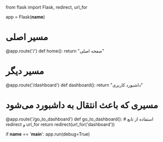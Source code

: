 from flask import Flask, redirect, url_for

app = Flask(__name__)

# مسیر اصلی
@app.route('/')
def home():
    return "صفحه اصلی"

# مسیر دیگر
@app.route('/dashboard')
def dashboard():
    return "داشبورد کاربری"

# مسیری که باعث انتقال به داشبورد می‌شود
@app.route('/go_to_dashboard')
def go_to_dashboard():
    # استفاده از تابع redirect و url_for
    return redirect(url_for('dashboard'))

if __name__ == '__main__':
    app.run(debug=True)

